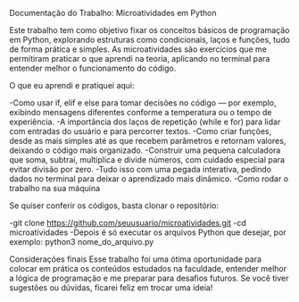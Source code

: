 Documentação do Trabalho: Microatividades em Python

Este trabalho tem como objetivo fixar os conceitos básicos de programação em Python, explorando estruturas como condicionais, laços e funções, tudo de forma prática e simples. As microatividades são exercícios que me permitiram praticar o que aprendi na teoria, aplicando no terminal para entender melhor o funcionamento do código.

O que eu aprendi e pratiquei aqui:

-Como usar if, elif e else para tomar decisões no código — por exemplo, exibindo mensagens diferentes conforme a temperatura ou o tempo de experiência.
-A importância dos laços de repetição (while e for) para lidar com entradas do usuário e para percorrer textos.
-Como criar funções, desde as mais simples até as que recebem parâmetros e retornam valores, deixando o código mais organizado.
-Construir uma pequena calculadora que soma, subtrai, multiplica e divide números, com cuidado especial para evitar divisão por zero.
-Tudo isso com uma pegada interativa, pedindo dados no terminal para deixar o aprendizado mais dinâmico.
-Como rodar o trabalho na sua máquina

Se quiser conferir os códigos, basta clonar o repositório:

-git clone https://github.com/seuusuario/microatividades.git
-cd microatividades
-Depois é só executar os arquivos Python que desejar, por exemplo:
python3 nome_do_arquivo.py

Considerações finais
Esse trabalho foi uma ótima oportunidade para colocar em prática os conteúdos estudados na faculdade, entender melhor a lógica de programação e me preparar para desafios futuros. Se você tiver sugestões ou dúvidas, ficarei feliz em trocar uma ideia!
